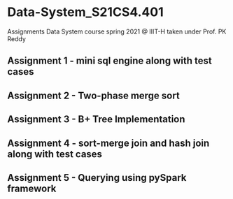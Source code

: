 # Data-System_S21CS4.401
Assignments Data System course spring 2021 @ IIIT-H taken under Prof. PK Reddy
## Assignment 1 - mini sql engine along with test cases
## Assignment 2 - Two-phase merge sort
## Assignment 3 - B+ Tree Implementation
## Assignment 4 - sort-merge join and hash join along with test cases
## Assignment 5 - Querying using pySpark framework



